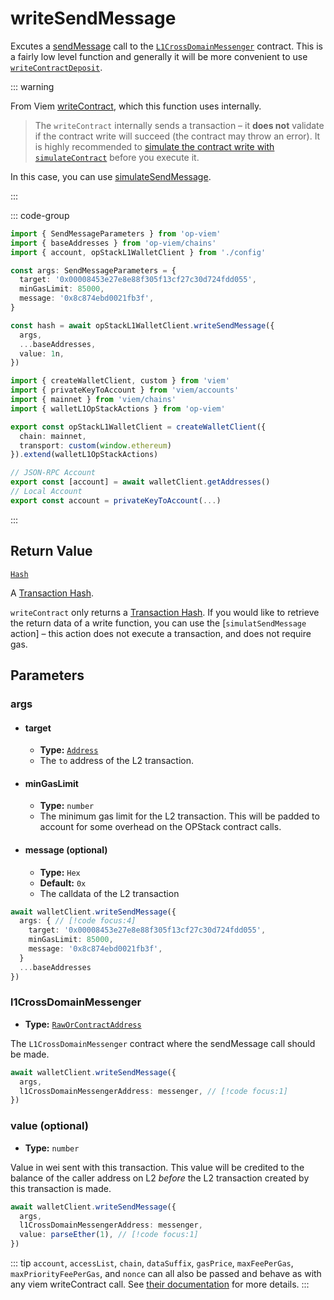 # writeSendMessage

Excutes a [sendMessage](https://github.com/ethereum-optimism/optimism/blob/develop/packages/contracts-bedrock/src/universal/CrossDomainMessenger.sol#L180) call to the [`L1CrossDomainMessenger`](https://github.com/ethereum-optimism/optimism/blob/develop/packages/contracts-bedrock/src/L1/L1CrossDomainMessenger.sol) contract. This is a fairly low level function and generally it will be more convenient to use [`writeContractDeposit`](/docs/actions/wallet/L1/writeContractDeposit).

::: warning

From Viem [writeContract]((https://viem.sh/docs/contract/writeContract.html#writecontract)), which this function uses internally.

> The `writeContract` internally sends a transaction – it **does not** validate if the contract write will succeed (the contract may throw an error). It is highly recommended to [simulate the contract write with `simulateContract`](#usage) before you execute it.

In this case, you can use [simulateSendMessage](/docs/actions/wallet/L1/simulateSendMessage).

:::

::: code-group

```ts [example.ts]
import { SendMessageParameters } from 'op-viem'
import { baseAddresses } from 'op-viem/chains'
import { account, opStackL1WalletClient } from './config'

const args: SendMessageParameters = {
  target: '0x00008453e27e8e88f305f13cf27c30d724fdd055',
  minGasLimit: 85000,
  message: '0x8c874ebd0021fb3f',
}

const hash = await opStackL1WalletClient.writeSendMessage({
  args,
  ...baseAddresses,
  value: 1n,
})
```

```ts [config.ts]
import { createWalletClient, custom } from 'viem'
import { privateKeyToAccount } from 'viem/accounts'
import { mainnet } from 'viem/chains'
import { walletL1OpStackActions } from 'op-viem'

export const opStackL1WalletClient = createWalletClient({
  chain: mainnet,
  transport: custom(window.ethereum)
}).extend(walletL1OpStackActions)

// JSON-RPC Account
export const [account] = await walletClient.getAddresses()
// Local Account
export const account = privateKeyToAccount(...)
```

:::

## Return Value

[`Hash`](https://viem.sh/docs/glossary/types#hash)

A [Transaction Hash](https://viem.sh/docs/glossary/terms#hash).

`writeContract` only returns a [Transaction Hash](https://viem.sh/docs/glossary/terms#hash). If you would like to retrieve the return data of a write function, you can use the [`simulatSendMessage` action] – this action does not execute a transaction, and does not require gas.

## Parameters

### args

- #### target
  - **Type:** [`Address`](https://viem.sh/docs/glossary/types#address)
  - The `to` address of the L2 transaction.

- #### minGasLimit
  - **Type:** `number`
  - The minimum gas limit for the L2 transaction. This will be padded to account for some overhead on the OPStack contract calls.

- #### message (optional)
  - **Type:** `Hex`
  - **Default:** `0x`
  - The calldata of the L2 transaction

```ts
await walletClient.writeSendMessage({
  args: { // [!code focus:4]
    target: '0x00008453e27e8e88f305f13cf27c30d724fdd055',
    minGasLimit: 85000,
    message: '0x8c874ebd0021fb3f',
  }
  ...baseAddresses
})
```

### l1CrossDomainMessenger

- **Type:** [`RawOrContractAddress`](https://viem.sh/docs/glossary/types#raworcontractaddress)

The `L1CrossDomainMessenger` contract where the sendMessage call should be made.

```ts
await walletClient.writeSendMessage({
  args,
  l1CrossDomainMessengerAddress: messenger, // [!code focus:1]
})
```

### value (optional)

- **Type:** `number`

Value in wei sent with this transaction. This value will be credited to the balance of the caller address on L2 _before_ the L2 transaction created by this transaction is made.

```ts
await walletClient.writeSendMessage({
  args,
  l1CrossDomainMessengerAddress: messenger,
  value: parseEther(1), // [!code focus:1]
})
```

::: tip
`account`, `accessList`, `chain`, `dataSuffix`, `gasPrice`, `maxFeePerGas`, `maxPriorityFeePerGas`, and `nonce` can all also be passed and behave as with any viem writeContract call. See [their documentation](https://viem.sh/docs/contract/writeContract.html#writecontract) for more details.
:::
